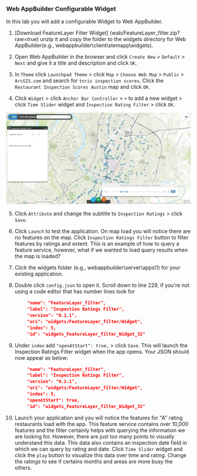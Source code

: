 ### Web AppBuilder Configurable Widget

In this lab you will add a configurable Widget to Web AppBuilder.

1. [Download FeatureLayer Filter Widget] (wab/FeatureLayer_filter.zip?raw=true) unzip it and copy the folder to the widgets directory for Web AppBuilder(e.g., webappbuilder\client\stemapp\widgets).

2. Open Web AppBuilder in the browser and click `Create New` > `Default` > `Next` and give it a title and description and click `OK`.

3. In `Theme` click `Launchpad Theme` > click `Map` > `Choose Web Map` > `Public` > `ArcGIS.com` and search for `tnris inspection scores`. Click the `Restaurant Inspection Scores Austin` map and click `OK`.

4. Click `Widget` > click `Anchor Bar Controller` > `+` to add a new widget > click `Time Slider` widget and `Inspection Rating Filter` > click `OK`.

 ![wab_searchwidget](./wab_queryfilterwidget.PNG)

5. Click `Attribute` and change the subtitle to `Inspection Ratings` > click `Save`.

6. Click `Launch` to test the application. On map load you will notice there are no features on the map. Click `Inspection Ratings Filter` button to filter features by ratings and extent. This is an example of how to query a feature service, however, what if we wanted to load query results when the map is loaded?

7. Click the widgets folder (e.g., webappbuilder\server\apps\1) for your existing application.

8. Double click `config.json` to open it. Scroll down to line 229, if you're not using a code editor that has number lines look for
```json 
        "name": "FeatureLayer_filter",
        "label": "Inspection Ratings Filter",
        "version": "0.1.1",
        "uri": "widgets/FeatureLayer_filter/Widget",
        "index": 5,
        "id": "widgets_FeatureLayer_filter_Widget_32" 

```
9. Under `index` add `"openAtStart": true,` > click `Save`. This will launch the Inspection Ratings Filter widget when the app opens. Your JSON should now appear as below:
```json
        "name": "FeatureLayer_filter",
        "label": "Inspection Ratings Filter",
        "version": "0.1.1",
        "uri": "widgets/FeatureLayer_filter/Widget",
        "index": 5,
        "openAtStart": true,
        "id": "widgets_FeatureLayer_filter_Widget_32"

```
10. Launch your application and you will notice the features for "A" rating restaurants load with the app. This feature service contains over 10,000 features and the filter certainly helps with querying the information we are looking for. However, there are just too many points to visually understand this data. This data also contains an inspection date field in which we can query by rating and date. Click `Time Slider` widget and click the `play` button to visualize this data over time and rating. Change the ratings to see if certains months and areas are more busy the others.    


